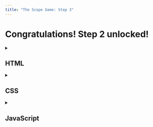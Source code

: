 ```yaml
---
title: "The Scope Game: Step 3"
---
```


# Congratulations! Step 2 unlocked!

  <details markdown="1">
  <summary><h2>HTML</h2></summary>
  </details>

  <details markdown="1">
  <summary><h2>CSS</h2></summary>
  </details>

  <details markdown="1">
  <summary><h2>JavaScript</h2></summary>

  ```js
  
  ```
  
  </details>